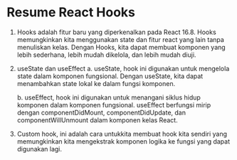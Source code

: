 # Resume React Hooks 

1. Hooks adalah fitur baru yang diperkenalkan pada React 16.8. Hooks memungkinkan kita menggunakan state dan fitur react yang lain tanpa menuliskan kelas. Dengan Hooks, kita dapat membuat komponen yang lebih sederhana, lebih mudah dikelola, dan lebih mudah diuji.

2. useState dan useEffect
   a. useState, hook ini digunakan untuk mengelola state dalam komponen fungsional. Dengan useState, kita dapat menambahkan state lokal ke dalam fungsi komponen.

   b. useEffect, hook ini digunakan untuk menangani siklus hidup komponen dalam komponen fungsional. useEffect berfungsi mirip dengan componentDidMount, componentDidUpdate, dan componentWillUnmount dalam komponen kelas React.

3. Custom hook, ini adalah cara untukkita membuat hook kita sendiri yang memungkinkan kita mengekstrak komponen logika ke fungsi yang dapat digunakan lagi.